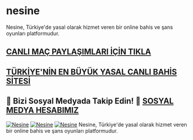 # nesine
Nesine, Türkiye'de yasal olarak hizmet veren bir online bahis ve şans oyunları platformudur.
## <a href="https://t.me/+Wx7o5LsVnk4wYWE8">CANLI MAÇ PAYLAŞIMLARI İÇİN TIKLA</a>
## <a href="https://t.ly/gallerpremium">TÜRKİYE'NİN EN BÜYÜK YASAL CANLI BAHİS SİTESİ</a>
## 📲 **Bizi Sosyal Medyada Takip Edin!** 🔗 <a href="https://t.me/+Wx7o5LsVnk4wYWE8">SOSYAL MEDYA HESABIMIZ</a>
[![Nesine](https://github.com/user-attachments/assets/49c5939e-b8d7-451b-9187-06c8c1f0384e)](https://t.ly/gallerpremium)
[![Nesine](https://github.com/user-attachments/assets/9078c657-1465-438a-8f5c-3e198d235ba3)](https://t.ly/gallerpremium)
[![Nesine](https://github.com/user-attachments/assets/81306ed4-941f-4dd8-9183-11a38f13a7a1)](https://t.ly/gallerpremium)
Nesine, Türkiye'de yasal olarak hizmet veren bir online bahis ve şans oyunları platformudur.
